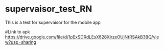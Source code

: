 # supervaisor_test_RN
This is a test for supervaisor for the mobile app

#Link to apk
https://drive.google.com/file/d/1pExSDRdLEsX628XirzeOUjNtRSAkB3BQ/view?usp=sharing
